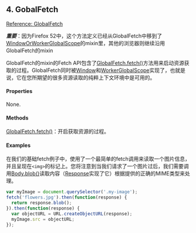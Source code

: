 ## 4. GobalFetch

[Reference: GlobalFetch](https://developer.mozilla.org/en-US/docs/Web/API/GlobalFetch)

_**重要**_：因为Firefox 52中，这个方法定义已经从GlobalFetch中移到了[WindowOrWorkerGlobalScope](https://developer.mozilla.org/en-US/docs/Web/API/WindowOrWorkerGlobalScope)的mixin里，其他的浏览器则继续沿用GlobalFetch的mixin

GlobalFetch的mixin的Fetch API包含了[GlobalFetch.fetch\(\)](https://developer.mozilla.org/en-US/docs/Web/API/GlobalFetch/fetch)方法用来启动资源获取的过程。GlobalFetch同时被[Window](https://developer.mozilla.org/en-US/docs/Web/API/Window)和[WorkerGlobalScope](https://developer.mozilla.org/en-US/docs/Web/API/WorkerGlobalScope)实现了，也就是说，它在您所期望的很多资源读取的纯粹上下文环境中是可用的。

#### Properties

None.

#### Methods

[GlobalFetch.fetch\(\)](https://developer.mozilla.org/en-US/docs/Web/API/GlobalFetch/fetch)：开启获取资源的过程。

#### Examples

在我们的基础fetch例子中，使用了一个最简单的fetch调用来读取一个图片信息，并且呈现在`<img>`的标记上。您将注意到当我们请求了一个图片过后，我们需要调用[Body.blob\(\)](https://developer.mozilla.org/en-US/docs/Web/API/Body/blob)读取内容（[Response](https://developer.mozilla.org/en-US/docs/Web/API/Response)实现了它）根据提供的正确的MIME类型来处理。

```javascript
var myImage = document.querySelector('.my-image');
fetch('flowers.jpg').then(function(response) {
  return response.blob();
}).then(function(response) {
  var objectURL = URL.createObjectURL(response);
  myImage.src = objectURL;
});
```



